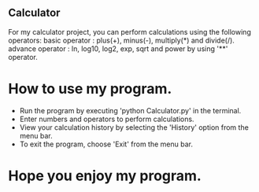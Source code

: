 ## Calculator
For my calculator project, you can perform calculations using the following operators:
basic operator : plus(+), minus(-), multiply(*) and divide(/).
advance operator : ln, log10, log2, exp, sqrt and power by using '**' operator.

# How to use my program.
- Run the program by executing 'python Calculator.py' in the terminal.
- Enter numbers and operators to perform calculations.
- View your calculation history by selecting the 'History' option from the menu bar.
- To exit the program, choose 'Exit' from the menu bar.

# Hope you enjoy my program.